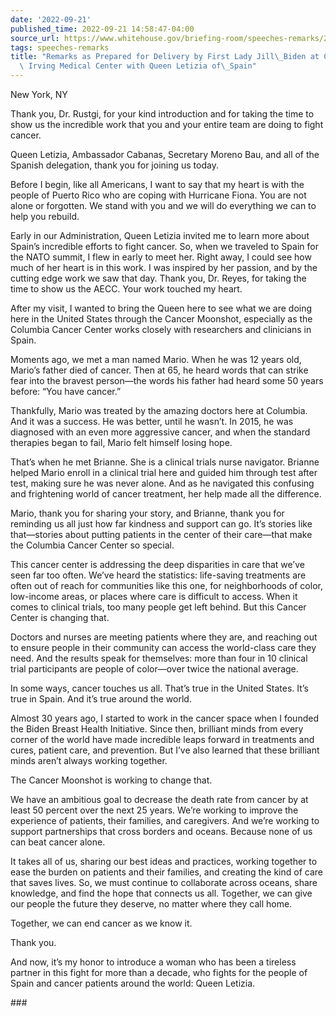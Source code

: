 ```yaml
---
date: '2022-09-21'
published_time: 2022-09-21 14:58:47-04:00
source_url: https://www.whitehouse.gov/briefing-room/speeches-remarks/2022/09/21/remarks-as-prepared-for-delivery-by-first-lady-jill-biden-at-columbia-university-irving-medical-center-with-queen-letizia-of-spain/
tags: speeches-remarks
title: "Remarks as Prepared for Delivery by First Lady Jill\_Biden at Columbia University\
  \ Irving Medical Center with Queen Letizia of\_Spain"
---
```

 
New York, NY

Thank you, Dr. Rustgi, for your kind introduction and for taking the
time to show us the incredible work that you and your entire team are
doing to fight cancer.

Queen Letizia, Ambassador Cabanas, Secretary Moreno Bau, and all of the
Spanish delegation, thank you for joining us today.

Before I begin, like all Americans, I want to say that my heart is with
the people of Puerto Rico who are coping with Hurricane Fiona. You are
not alone or forgotten. We stand with you and we will do everything we
can to help you rebuild.

Early in our Administration, Queen Letizia invited me to learn more
about Spain’s incredible efforts to fight cancer. So, when we traveled
to Spain for the NATO summit, I flew in early to meet her. Right away, I
could see how much of her heart is in this work. I was inspired by her
passion, and by the cutting edge work we saw that day. Thank you, Dr.
Reyes, for taking the time to show us the AECC. Your work touched my
heart.

After my visit, I wanted to bring the Queen here to see what we are
doing here in the United States through the Cancer Moonshot, especially
as the Columbia Cancer Center works closely with researchers and
clinicians in Spain.

Moments ago, we met a man named Mario. When he was 12 years old, Mario’s
father died of cancer. Then at 65, he heard words that can strike fear
into the bravest person—the words his father had heard some 50 years
before: “You have cancer.”

Thankfully, Mario was treated by the amazing doctors here at Columbia.
And it was a success. He was better, until he wasn’t. In 2015, he was
diagnosed with an even more aggressive cancer, and when the standard
therapies began to fail, Mario felt himself losing hope.

That’s when he met Brianne. She is a clinical trials nurse navigator.
Brianne helped Mario enroll in a clinical trial here and guided him
through test after test, making sure he was never alone. And as he
navigated this confusing and frightening world of cancer treatment, her
help made all the difference.

Mario, thank you for sharing your story, and Brianne, thank you for
reminding us all just how far kindness and support can go. It’s stories
like that—stories about putting patients in the center of their
care—that make the Columbia Cancer Center so special.

This cancer center is addressing the deep disparities in care that we’ve
seen far too often. We’ve heard the statistics: life-saving treatments
are often out of reach for communities like this one, for neighborhoods
of color, low-income areas, or places where care is difficult to access.
When it comes to clinical trials, too many people get left behind. But
this Cancer Center is changing that.

Doctors and nurses are meeting patients where they are, and reaching out
to ensure people in their community can access the world-class care they
need. And the results speak for themselves: more than four in 10
clinical trial participants are people of color—over twice the national
average.

In some ways, cancer touches us all. That’s true in the United States.
It’s true in Spain. And it’s true around the world.

Almost 30 years ago, I started to work in the cancer space when I
founded the Biden Breast Health Initiative. Since then, brilliant minds
from every corner of the world have made incredible leaps forward in
treatments and cures, patient care, and prevention. But I’ve also
learned that these brilliant minds aren’t always working together.

The Cancer Moonshot is working to change that.

We have an ambitious goal to decrease the death rate from cancer by at
least 50 percent over the next 25 years. We’re working to improve the
experience of patients, their families, and caregivers. And we’re
working to support partnerships that cross borders and oceans. Because
none of us can beat cancer alone.

It takes all of us, sharing our best ideas and practices, working
together to ease the burden on patients and their families, and creating
the kind of care that saves lives. So, we must continue to collaborate
across oceans, share knowledge, and find the hope that connects us all.
Together, we can give our people the future they deserve, no matter
where they call home.

Together, we can end cancer as we know it.

Thank you.

And now, it’s my honor to introduce a woman who has been a tireless
partner in this fight for more than a decade, who fights for the people
of Spain and cancer patients around the world: Queen Letizia.

\###
